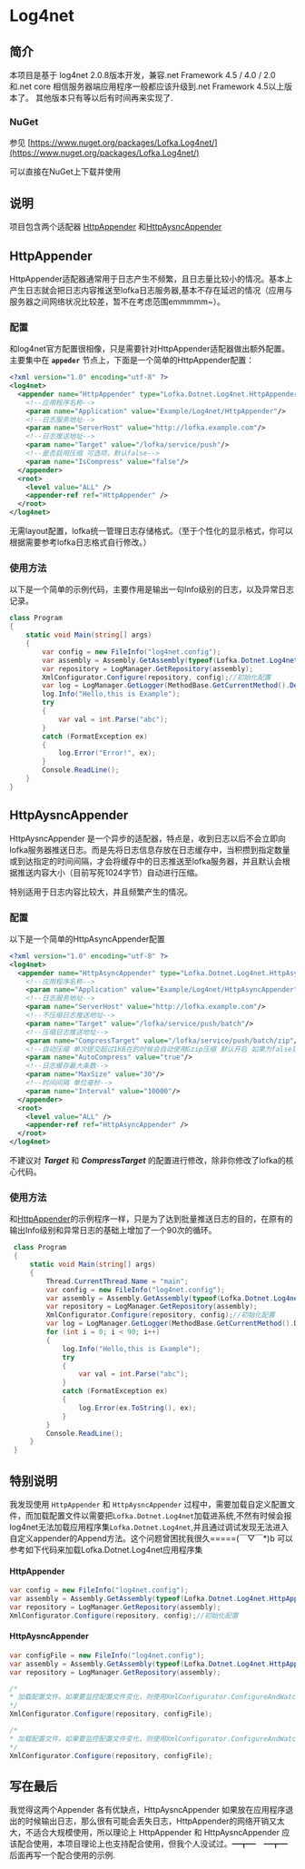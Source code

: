 # Log4net

## 简介
本项目是基于 log4net 2.0.8版本开发，兼容.net Framework 4.5 / 4.0 / 2.0 和.net core
相信服务器端应用程序一般都应该升级到.net Framework 4.5以上版本了。
其他版本只有等以后有时间再来实现了.

### NuGet

参见 [https://www.nuget.org/packages/Lofka.Log4net/](https://www.nuget.org/packages/Lofka.Log4net/)

可以直接在NuGet上下载并使用

## 说明

项目包含两个适配器 [HttpAppender](#httpappender) 和[HttpAysncAppender](#httpaysncappender)


## HttpAppender
HttpAppender适配器通常用于日志产生不频繁，且日志量比较小的情况。基本上产生日志就会把日志内容推送至lofka日志服务器,基本不存在延迟的情况（应用与服务器之间网络状况比较差，暂不在考虑范围emmmmm~）。
### 配置
和log4net官方配置很相像，只是需要针对HttpAppender适配器做出额外配置。主要集中在 **`appeder`** 节点上，下面是一个简单的HttpAppender配置：
```xml
<?xml version="1.0" encoding="utf-8" ?>
<log4net>
  <appender name="HttpAppender" type="Lofka.Dotnet.Log4net.HttpAppender,Lofka.Dotnet.Log4net">
    <!--应用程序名称-->
    <param name="Application" value="Example/Log4net/HttpAppender"/>
    <!--日志服务地址-->
    <param name="ServerHost" value="http://lofka.example.com"/>
    <!--日志推送地址-->
    <param name="Target" value="/lofka/service/push"/>
    <!--是否启用压缩 可选项，默认false-->
    <param name="IsCompress" value="false"/>
  </appender>
  <root>
    <level value="ALL" />
    <appender-ref ref="HttpAppender" />
  </root>
</log4net>
```
无需layout配置，lofka统一管理日志存储格式。（至于个性化的显示格式，你可以根据需要参考lofka日志格式自行修改。）

### 使用方法

以下是一个简单的示例代码，主要作用是输出一句Info级别的日志，以及异常日志记录。

```csharp
class Program
{
    static void Main(string[] args)
    {
        var config = new FileInfo("log4net.config");
        var assembly = Assembly.GetAssembly(typeof(Lofka.Dotnet.Log4net.HttpAppender));//加载Lofka.Dotnet.Log4net应用程序集
        var repository = LogManager.GetRepository(assembly);
        XmlConfigurator.Configure(repository, config);//初始化配置
        var log = LogManager.GetLogger(MethodBase.GetCurrentMethod().DeclaringType);
        log.Info("Hello,this is Example");
        try
        {
            var val = int.Parse("abc");
        }
        catch (FormatException ex)
        {
            log.Error("Error!", ex);
        }
        Console.ReadLine();
    }
}
```

## HttpAysncAppender
HttpAysncAppender 是一个异步的适配器，特点是，收到日志以后不会立即向lofka服务器推送日志。而是先将日志信息存放在日志缓存中，当积攒到指定数量或到达指定的时间间隔，才会将缓存中的日志推送至lofka服务器，并且默认会根据推送内容大小（目前写死1024字节）自动进行压缩。

特别适用于日志内容比较大，并且频繁产生的情况。
### 配置
以下是一个简单的HttpAsyncAppender配置
```xml
<?xml version="1.0" encoding="utf-8" ?>
<log4net>
  <appender name="HttpAsyncAppender" type="Lofka.Dotnet.Log4net.HttpAsyncAppender,Lofka.Dotnet.Log4net">
    <!--应用程序名称-->
    <param name="Application" value="Example/Log4net/HttpAsyncAppender"/>
    <!--日志服务地址-->
    <param name="ServerHost" value="http://lofka.example.com"/>
    <!--不压缩日志推送地址-->
    <param name="Target" value="/lofka/service/push/batch"/>
    <!--压缩日志推送地址-->
    <param name="CompressTarget" value="/lofka/service/push/batch/zip"/>
    <!--自动压缩 单次提交超过1KB在的时候会自动使用Gzip压缩 默认开启 如果为false则表示不压缩-->
    <param name="AutoCompress" value="true"/>
    <!--日志缓存最大条数-->
    <param name="MaxSize" value="30"/>
    <!--时间间隔 单位毫秒-->
    <param name="Interval" value="10000"/>
  </appender>
  <root>
    <level value="ALL" />
    <appender-ref ref="HttpAsyncAppender" />
  </root>
</log4net>
```
不建议对 ***Target*** 和 ***CompressTarget*** 的配置进行修改，除非你修改了lofka的核心代码。

### 使用方法

和[HttpAppender](#httpappender)的示例程序一样，只是为了达到批量推送日志的目的，在原有的输出Info级别和异常日志的基础上增加了一个90次的循环。

```csharp
 class Program
 {
     static void Main(string[] args)
     {
         Thread.CurrentThread.Name = "main";
         var config = new FileInfo("log4net.config");
         var assembly = Assembly.GetAssembly(typeof(Lofka.Dotnet.Log4net.HttpAsyncAppender));//加载Lofka.Dotnet.Log4net应用程序集
         var repository = LogManager.GetRepository(assembly);
         XmlConfigurator.Configure(repository, config);//初始化配置
         var log = LogManager.GetLogger(MethodBase.GetCurrentMethod().DeclaringType);
         for (int i = 0; i < 90; i++)
         {
             log.Info("Hello,this is Example");
             try
             {
                 var val = int.Parse("abc");
             }
             catch (FormatException ex)
             {
                 log.Error(ex.ToString(), ex);
             }
         }
         Console.ReadLine();
     }
 }
```

## 特别说明

 我发现使用 `HttpAppender` 和 `HttpAysncAppender` 过程中，需要加载自定义配置文件，而加载配置文件以需要把`Lofka.Dotnet.Log4net`加载进系统,不然有时候会报log4net无法加载应用程序集`Lofka.Dotnet.Log4net`,并且通过调试发现无法进入自定义appender的Append方法。这个问题曾困扰我很久=====(￣▽￣*)b 可以参考如下代码来加载Lofka.Dotnet.Log4net应用程序集

####  HttpAppender

```csharp
var config = new FileInfo("log4net.config");
var assembly = Assembly.GetAssembly(typeof(Lofka.Dotnet.Log4net.HttpAppender));//加载Lofka.Dotnet.Log4net应用程序集
var repository = LogManager.GetRepository(assembly);
XmlConfigurator.Configure(repository, config);//初始化配置
```
####  HttpAysncAppender
```csharp
var configFile = new FileInfo("log4net.config");
var assembly = Assembly.GetAssembly(typeof(Lofka.Dotnet.Log4net.HttpAppender));//加载Lofka.Dotnet.Log4net应用程序集
var repository = LogManager.GetRepository(assembly);

/*
* 加载配置文件。如果要监控配置文件变化，则使用XmlConfigurator.ConfigureAndWatch(repository, configFile); 这样配置文件发生变化时，会重新初始化配置
*/
XmlConfigurator.Configure(repository, configFile);

/*
* 加载配置文件。如果要监控配置文件变化，则使用XmlConfigurator.ConfigureAndWatch(repository, configFile); 这样配置文件发生变化时，会重新初始化配置
*/
XmlConfigurator.Configure(repository, configFile);
```

## 写在最后

我觉得这两个Appender 各有优缺点，HttpAysncAppender 如果放在应用程序退出的时候输出日志，那么很有可能会丢失日志，HttpAppender的网络开销又太大，不适合大规模使用，所以理论上 HttpAppender 和 HttpAysncAppender  应该配合使用，本项目理论上也支持配合使用，但我个人没试过。━┳━　━┳━ 后面再写一个配合使用的示例.
